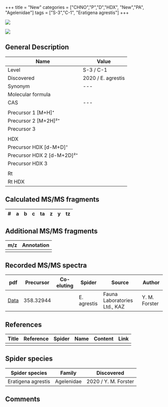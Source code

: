 +++
title = "New"
categories = ["CHNO","P","D","HDX",
"New","PA",
"Agelenidae"]
tags = ["S-3","C-1",
"Eratigena agrestis"]
+++

![](/img/new.png)

![](/img_MSMS/xxx_new_Ea.png?classes=border)

## General Description

| Name                       | Value              |
|----------------------------|--------------------|
| Level                      | S-3 / C-1          |
| Discovered                 | 2020 / E. agrestis |
| Synonym                    | ---                |
| Molecular formula          |                    |
| CAS                        | ---                |
|                            |                    |
| Precursor 1 [M+H]⁺         |                    |
| Precursor 2 [M+2H]²⁺       |                    |
| Precursor 3                |                    |
|                            |                    |
| HDX                        |                    |
| Precursor HDX   [d-M+D]⁺   |                    |
| Precursor HDX 2 [d-M+2D]²⁺ |                    |
| Precursor HDX 3            |                    |
|                            |                    |
| Rt                         |                    |
| Rt HDX                     |                    |

## Calculated MS/MS fragments

| # | a         | b         | c         | ta        | z         | y         | tz        |
|---|-----------|-----------|-----------|-----------|-----------|-----------|-----------|


## Additional MS/MS fragments

| m/z | Annotation |
|-----|------------|
|     |            |

## Recorded MS/MS spectra

| pdf                                             | Precursor | Co-eluting | Spider      | Source                       | Author        |
|-------------------------------------------------|-----------|------------|-------------|------------------------------|---------------|
| [Data](/pdf/E-agrestis/358_Prop3334Gu_Ea.pdf)   | 358.32944 |            | E. agrestis | Fauna Laboratories Ltd., KAZ | Y. M. Forster |


## References

| Title | Reference | Spider | Name | Content | Link |
|-------|-----------|--------|------|---------|------|
|       |           |        |      |         |      |

## Spider species

| Spider species     | Family     | Discovered           |
|--------------------|------------|----------------------|
| Eratigena agrestis | Agelenidae | 2020 / Y. M. Forster |

## Comments